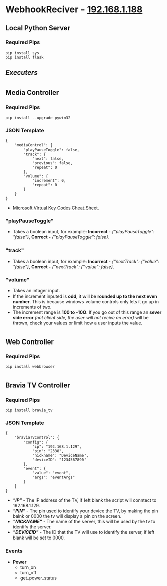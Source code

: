 # WebhookReciver - [192.168.1.188](http://192.168.1.188/control)

## **Local Python Server**
### **Required Pips**
    pip install sys
    pip install flask


## **_Executers_**
#
##  **Media Controller**
### **Required Pips**
    pip install --upgrade pywin32


### **JSON Template**

    {
        "mediaControl": {
            "playPauseToggle": false,
            "track": {
                "next": false,
                "previous": false,
                "repeat": 0
            },
            "volume": {
                "increment": 0,
                "repeat": 0
            }
        }
    }
* [Microsoft Virtual Key Codes Cheat Sheet.](https://learn.microsoft.com/en-gb/windows/win32/inputdev/virtual-key-codes)
### **"playPauseToggle"**
* Takes a boolean input, for example: **Incorrect -** *{"playPauseToggle": "false"}*, **Correct -** *{"playPauseToggle": false}*.
### **"track"**
* Takes a boolean input, for example: **Incorrect -** *{"nextTrack": {"value": "false"}*, **Correct -** *{"nextTrack": {"value": false}*.
### **"volume"**
* Takes an intager input.
* If the increment inputed is **odd**, it will be **rounded up to the next even number**. This is because windows volume controls only lets it go up in increments of two.
* The increment range is **100 to -100**. If you go out of this range an  **sever side error** *(not client side, the user will not recive an error)* will be thrown, check your values or limit how a user inputs the value.
#

## **Web Controller**
### **Required Pips**
    pip install webbrowser

#

## **Bravia TV Controller**
### **Required Pips**
    pip install bravia_tv
### **JSON Template**
    {
        "braviaTVControl": {
            "config": {
                "ip": "192.168.1.129",
                "pin": "2338",
                "nickname": "DeviceName",
                "deviceID": "1234567890"
            },
            "event": {
                "value": "event",
                "args": "eventArgs"
            }
        }
    }

* ***"IP"*** - The IP address of the TV, if left blank the script will conntect to 192.168.1.129.
* ***"PIN"*** - The pin used to identify your device the TV, by making the pin balnk or 0000 the tv will display a pin on the screen.
* ***"NICKNAME"*** - The name of the server, this will be used by the tv to identify the server.
* ***"DEVICEID"*** - The ID that the TV will use to identify the server, if left blank will be set to 0000.
### **Events**

* **Power**
    * turn_on
    * turn_off
    * get_power_status

